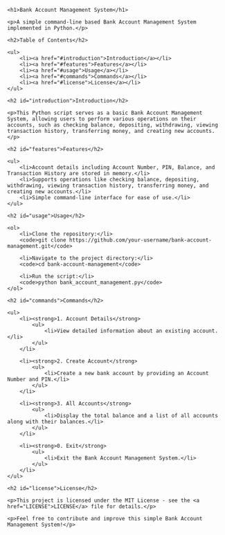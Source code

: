 

    <h1>Bank Account Management System</h1>

    <p>A simple command-line based Bank Account Management System implemented in Python.</p>

    <h2>Table of Contents</h2>

    <ul>
        <li><a href="#introduction">Introduction</a></li>
        <li><a href="#features">Features</a></li>
        <li><a href="#usage">Usage</a></li>
        <li><a href="#commands">Commands</a></li>
        <li><a href="#license">License</a></li>
    </ul>

    <h2 id="introduction">Introduction</h2>

    <p>This Python script serves as a basic Bank Account Management System, allowing users to perform various operations on their accounts, such as checking balance, depositing, withdrawing, viewing transaction history, transferring money, and creating new accounts.</p>

    <h2 id="features">Features</h2>

    <ul>
        <li>Account details including Account Number, PIN, Balance, and Transaction History are stored in memory.</li>
        <li>Supports operations like checking balance, depositing, withdrawing, viewing transaction history, transferring money, and creating new accounts.</li>
        <li>Simple command-line interface for ease of use.</li>
    </ul>

    <h2 id="usage">Usage</h2>

    <ol>
        <li>Clone the repository:</li>
        <code>git clone https://github.com/your-username/bank-account-management.git</code>

        <li>Navigate to the project directory:</li>
        <code>cd bank-account-management</code>

        <li>Run the script:</li>
        <code>python bank_account_management.py</code>
    </ol>

    <h2 id="commands">Commands</h2>

    <ul>
        <li><strong>1. Account Details</strong>
            <ul>
                <li>View detailed information about an existing account.</li>
            </ul>
        </li>

        <li><strong>2. Create Account</strong>
            <ul>
                <li>Create a new bank account by providing an Account Number and PIN.</li>
            </ul>
        </li>

        <li><strong>3. All Accounts</strong>
            <ul>
                <li>Display the total balance and a list of all accounts along with their balances.</li>
            </ul>
        </li>

        <li><strong>0. Exit</strong>
            <ul>
                <li>Exit the Bank Account Management System.</li>
            </ul>
        </li>
    </ul>

    <h2 id="license">License</h2>

    <p>This project is licensed under the MIT License - see the <a href="LICENSE">LICENSE</a> file for details.</p>

    <p>Feel free to contribute and improve this simple Bank Account Management System!</p>

</body>
